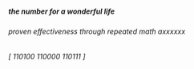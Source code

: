 ##### the number for a wonderful life ##### 
###### proven effectiveness through repeated math axxxxxx ######
###### [ 110100 110000 110111 ] ######
